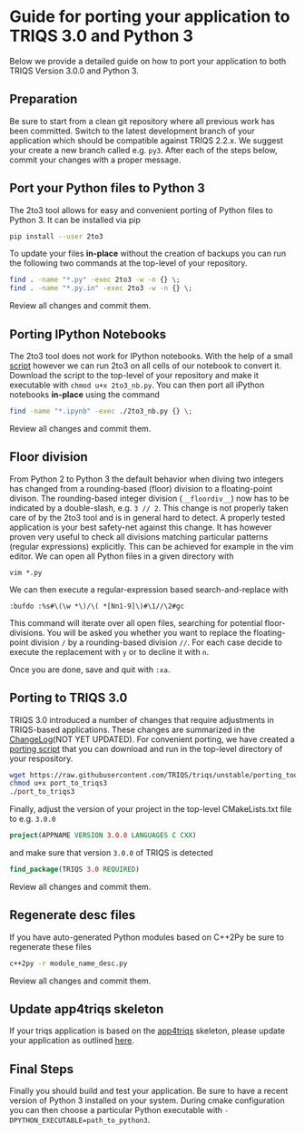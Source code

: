 # Guide for porting your application to TRIQS 3.0 and Python 3

Below we provide a detailed guide on how to port your application to both TRIQS Version 3.0.0 and Python 3.


## Preparation

Be sure to start from a clean git repository where all previous work has been committed.
Switch to the latest development branch of your application which should be compatible against TRIQS 2.2.x.
We suggest your create a new branch called e.g. `py3`. After each of the steps below, commit your changes with a proper message.


## Port your Python files to Python 3

The 2to3 tool allows for easy and convenient porting of Python files to Python 3.
It can be installed via pip

```bash
pip install --user 2to3
```

To update your files **in-place** without the creation of backups
you can run the following two commands at the top-level of your repository.

```bash
find . -name "*.py" -exec 2to3 -w -n {} \;
find . -name "*.py.in" -exec 2to3 -w -n {} \;
```

Review all changes and commit them.


## Porting IPython Notebooks

The 2to3 tool does not work for IPython notebooks.
With the help of a small [script](https://gist.githubusercontent.com/takluyver/c8839593c615bb2f6e80/raw/e64a8a616e4c1dbc3b1db7289555a3d03b36eda9/2to3_nb.py)
however we can run 2to3 on all cells of our notebook to convert it.
Download the script to the top-level of your repository and make it executable with `chmod u+x 2to3_nb.py`.
You can then port all iPython notebooks **in-place** using the command

```bash
find -name "*.ipynb" -exec ./2to3_nb.py {} \;
```

Review all changes and commit them.


## Floor division

From Python 2 to Python 3 the default behavior when diving two integers has changed from a rounding-based (floor) division to a floating-point divison.
The rounding-based integer division (`__floordiv__`) now has to be indicated by a double-slash, e.g. `3 // 2`.
This change is not properly taken care of by the 2to3 tool and is in general hard to detect.
A properly tested application is your best safety-net against this change.
It has however proven very useful to check all divisions matching particular patterns (regular expressions) explicitly.
This can be achieved for example in the vim editor. We can open all Python files in a given directory with

```
vim *.py
```

We can then execute a regular-expression based search-and-replace with

```
:bufdo :%s#\(\w *\)/\( *[Nn1-9]\)#\1//\2#gc
```

This command will iterate over all open files, searching for potential floor-divisions.
You will be asked you whether you want to replace the floating-point division `/` by a rounding-based division `//`.
For each case decide to execute the replacement with `y` or to decline it with `n`.

Once you are done, save and quit with `:xa`.


## Porting to TRIQS 3.0

TRIQS 3.0 introduced a number of changes that require adjustments in TRIQS-based applications.
These changes are summarized in the [ChangeLog](https://github.com/TRIQS/triqs/blob/unstable/doc/ChangeLog.md)(NOT YET UPDATED).
For convenient porting, we have created a [porting script](https://raw.githubusercontent.com/TRIQS/triqs/unstable/porting_tools/port_to_triqs3)
that you can download and run in the top-level directory of your respository.

```bash
wget https://raw.githubusercontent.com/TRIQS/triqs/unstable/porting_tools/port_to_triqs3
chmod u+x port_to_triqs3
./port_to_triqs3
```

Finally, adjust the version of your project in the top-level CMakeLists.txt file to e.g. `3.0.0`

```cmake
project(APPNAME VERSION 3.0.0 LANGUAGES C CXX)
```

and make sure that version `3.0.0` of TRIQS is detected

```cmake
find_package(TRIQS 3.0 REQUIRED)
```

Review all changes and commit them.


## Regenerate desc files

If you have auto-generated Python modules based on C++2Py be sure to regenerate these files

```bash
c++2py -r module_name_desc.py
```

Review all changes and commit them.


## Update app4triqs skeleton

If your triqs application is based on the [app4triqs](https://github.com/triqs/app4triqs) skeleton,
please update your application as outlined [here](https://github.com/triqs/app4triqs#merging-app4triqs-skeleton-updates).


## Final Steps

Finally you should build and test your application.
Be sure to have a recent version of Python 3 installed on your system.
During cmake configuration you can then choose a particular Python executable with `-DPYTHON_EXECUTABLE=path_to_python3`.

